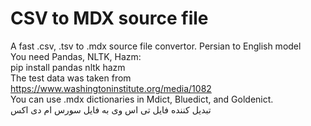 # CSV to MDX source file<br>
A fast .csv, .tsv to .mdx source file convertor. Persian to English model<br>
You need Pandas, NLTK, Hazm:<br>
pip install pandas nltk hazm<br>
The test data was taken from https://www.washingtoninstitute.org/media/1082<br>
You can use .mdx dictionaries in Mdict, Bluedict, and Goldenict.
<br>
تبدیل کننده فایل  تی اس وی به فایل سورس ام دی اکس<br>

